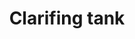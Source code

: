 ---
title: Clarifing tank
layout: definition
brief: Tank where honey is stored while wax and other foreign matter seperate from the honey.
see_also: 
  - title: Smoker
    file: smoker
  - title: Honey
    file: honey 
---
